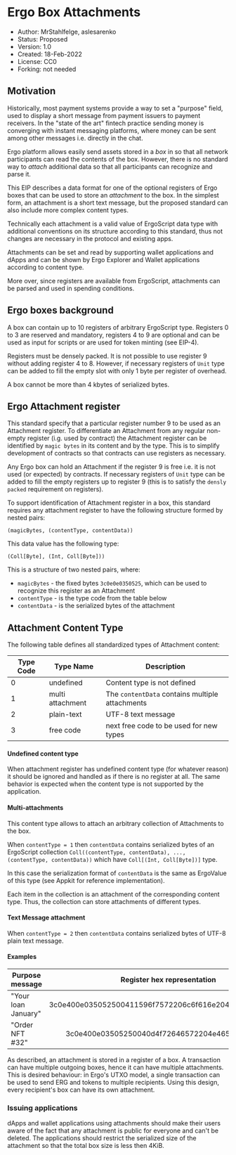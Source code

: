 # Ergo Box Attachments

* Author: MrStahlfelge, aslesarenko
* Status: Proposed
* Version: 1.0
* Created: 18-Feb-2022
* License: CC0
* Forking: not needed 

## Motivation 

Historically, most payment systems provide a way to set a "purpose" field, used to display
a short message from payment issuers to payment receivers. In the "state of the art" fintech
practice sending money is converging with instant messaging platforms, where money can be
sent among other messages i.e. directly in the chat.

Ergo platform allows easily send assets stored in a _box_ in so that all network
participants can read the contents of the box. However, there is no standard way to
_attach_ additional data so that all participants can recognize and parse it.

This EIP describes a data format for one of the optional registers of Ergo boxes that can
be used to store an _attachment_ to the box. In the simplest form, an attachment is a
short text message, but the proposed standard can also include more complex content types.

Technically each attachment is a valid value of ErgoScript data type with additional
conventions on its structure according to this standard, thus not changes are necessary in
the protocol and existing apps.

Attachments can be set and read by supporting wallet applications and dApps and can be
shown by Ergo Explorer and Wallet applications according to content type.

More over, since registers are available from ErgoScript, attachments can be parsed and
used in spending conditions.

## Ergo boxes background

A box can contain up to 10 registers of arbitrary ErgoScript type. Registers 0 to 3 are
reserved and mandatory, registers 4 to 9 are optional and can be used as input for scripts
or are used for token minting (see EIP-4).

Registers must be densely packed. It is not possible to use register 9 without adding register 4
to 8. However, if necessary registers of `Unit` type can be added to fill the empty slot
with only 1 byte per register of overhead.

A box cannot be more than 4 kbytes of serialized bytes.

## Ergo Attachment register

This standard specify that a particular register number 9 to be used as an Attachment
register. To differentiate an Attachment from any regular non-empty register (i.g. used by
contract) the Attachment register can be identified by `magic bytes` in its content
and by the type. This is to simplify development of contracts so that
contracts can use registers as necessary.

Any Ergo box can hold an Attachment if the register 9 is free i.e. it is not used (or
expected) by contracts. If necessary registers of `Unit` type can be added to fill the
empty registers up to register 9 (this is to satisfy the `densly packed` requirement on
registers).

To support identification of Attachment register in a box, this standard requires any
attachment register to have the following structure formed by nested pairs:

`(magicBytes, (contentType, contentData))`

This data value has the following type:

`(Coll[Byte], (Int, Coll[Byte]))`

This is a structure of two nested pairs, where:
- `magicBytes` - the fixed bytes `3c0e0e0350525`, which can be used to recognize this
  register as an Attachment
- `contentType` - is the type code from the table below
- `contentData` - is the serialized bytes of the attachment

## Attachment Content Type

The following table defines all standardized types of Attachment content:

| Type Code | Type Name        | Description                                     |
|-----------|------------------|-------------------------------------------------|
| 0         | undefined        | Content type is not defined                     |
| 1         | multi attachment | The `contentData` contains multiple attachments |
| 2         | plain-text       | UTF-8 text message                              |
| 3         | free code        | next free code to be used for new types         |

#### Undefined content type
When attachment register has undefined content type (for whatever reason) it should be
ignored and handled as if there is no register at all.
The same behavior is expected when the content type is not supported by the application.

#### Multi-attachments

This content type allows to attach an arbitrary collection of Attachments to the box.

When `contentType = 1` then `contentData` contains serialized bytes of an
ErgoScript collection 
`Coll((contentType, contentData), ..., (contentType, contentData))`
which have `Coll[(Int, Coll[Byte])]` type.

In this case the serialization format of `contentData` is the same as ErgoValue of this
type (see Appkit for reference implementation).

Each item in the collection is an attachment of the corresponding content type.
Thus, the collection can store attachments of different types.

#### Text Message attachment

When `contentType = 2` then `contentData` contains serialized bytes of UTF-8 plain text
message.

#### Examples

| Purpose message         | Register hex representation                                        |
| ----------------------- |:------------------------------------------------------------------:|
| "Your loan January"     | 3c0e400e035052500411596f7572206c6f616e204a616e75617279             |
| "Order NFT #32"         | 3c0e400e03505250040d4f72646572204e465420233332                     |


As described, an attachment is stored in a register of a box. A transaction can have multiple
outgoing boxes, hence it can have multiple attachments. This is desired behaviour: in Ergo's
UTXO model, a single transaction can be used to send ERG and tokens to multiple recipients. Using
this design, every recipient's box can have its own attachment.

### Issuing applications

dApps and wallet applications using attachments should make their users aware of the fact
that any attachment is public for everyone and can't be deleted. The applications should
restrict the serialized size of the attachment so that the total box size is less then
4KiB.
